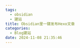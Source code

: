 ```yaml
---
tags:
  - obsidian
  - 建站
title: Obsidian里一键发布Hexo文章
categories:
  - Blog建站
date: 2024-11-08 21:35:46
---
```




